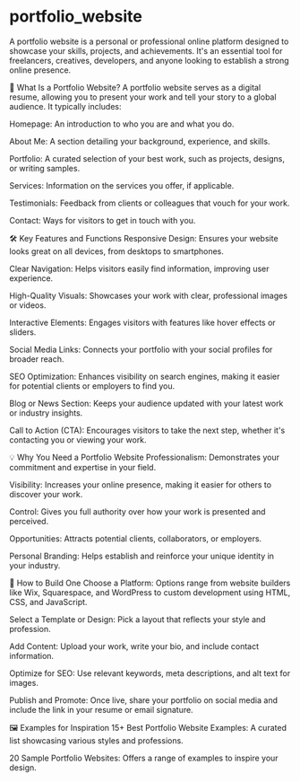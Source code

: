 # portfolio_website
A portfolio website is a personal or professional online platform designed to showcase your skills, projects, and achievements. It's an essential tool for freelancers, creatives, developers, and anyone looking to establish a strong online presence.

📌 What Is a Portfolio Website?
A portfolio website serves as a digital resume, allowing you to present your work and tell your story to a global audience. It typically includes:

Homepage: An introduction to who you are and what you do.

About Me: A section detailing your background, experience, and skills.

Portfolio: A curated selection of your best work, such as projects, designs, or writing samples.

Services: Information on the services you offer, if applicable.

Testimonials: Feedback from clients or colleagues that vouch for your work.

Contact: Ways for visitors to get in touch with you.

🛠️ Key Features and Functions
Responsive Design: Ensures your website looks great on all devices, from desktops to smartphones.

Clear Navigation: Helps visitors easily find information, improving user experience.

High-Quality Visuals: Showcases your work with clear, professional images or videos.

Interactive Elements: Engages visitors with features like hover effects or sliders.

Social Media Links: Connects your portfolio with your social profiles for broader reach.

SEO Optimization: Enhances visibility on search engines, making it easier for potential clients or employers to find you.

Blog or News Section: Keeps your audience updated with your latest work or industry insights.

Call to Action (CTA): Encourages visitors to take the next step, whether it's contacting you or viewing your work.

💡 Why You Need a Portfolio Website
Professionalism: Demonstrates your commitment and expertise in your field.

Visibility: Increases your online presence, making it easier for others to discover your work.

Control: Gives you full authority over how your work is presented and perceived.

Opportunities: Attracts potential clients, collaborators, or employers.

Personal Branding: Helps establish and reinforce your unique identity in your industry.

🧰 How to Build One
Choose a Platform: Options range from website builders like Wix, Squarespace, and WordPress to custom development using HTML, CSS, and JavaScript.

Select a Template or Design: Pick a layout that reflects your style and profession.

Add Content: Upload your work, write your bio, and include contact information.

Optimize for SEO: Use relevant keywords, meta descriptions, and alt text for images.

Publish and Promote: Once live, share your portfolio on social media and include the link in your resume or email signature.

🖼️ Examples for Inspiration
15+ Best Portfolio Website Examples: A curated list showcasing various styles and professions.

20 Sample Portfolio Websites: Offers a range of examples to inspire your design.




